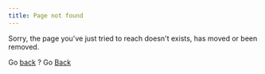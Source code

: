 ```yaml
---
title: Page not found
---
```

Sorry, the page you've just tried to reach doesn't exists, has moved or been removed.

Go [back]('javascript:history.back()') ?
Go <a href="javascript:history.back()">Back</a>
